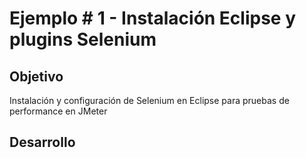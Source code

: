 # Ejemplo # 1 - Instalación Eclipse y plugins Selenium

## Objetivo

Instalación y configuración de Selenium en Eclipse para pruebas de performance en JMeter

## Desarrollo


